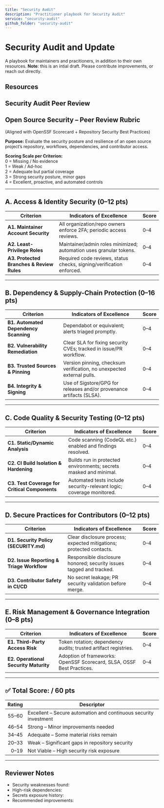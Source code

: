 ```yaml
---
title: "Security Audit"
description: "Practitioner playbook for Security Audit"
service: "security-audit"
github_folder: "security-audit"
---
```


# Security Audit and Update

A playbook for maintainers and pracitioners, in addition to their own resources.
**Note**: this is an intial draft. Please contribute improvements, or reach out directly.  

## Resources

## Security Audit Peer Review 

## Open Source Security – Peer Review Rubric  
(Aligned with OpenSSF Scorecard + Repository Security Best Practices)

**Purpose:** Evaluate the security posture and resilience of an open source project’s repository, workflows, dependencies, and contributor access.

**Scoring Scale per Criterion:**  
0 = Missing / No evidence  
1 = Weak / Ad-hoc  
2 = Adequate but partial coverage  
3 = Strong security posture, minor gaps  
4 = Excellent, proactive, and automated controls

---

## A. Access & Identity Security (0–12 pts)

| Criterion | Indicators of Excellence | Score |
|---------|--------------------------|------|
| **A1. Maintainer Account Security** | All organization/repo owners enforce 2FA; periodic access reviews. | 0–4 |
| **A2. Least-Privilege Roles** | Maintainer/admin roles minimized; automation uses granular tokens. | 0–4 |
| **A3. Protected Branches & Review Rules** | Required code reviews, status checks, signing/verification enforced. | 0–4 |

---

## B. Dependency & Supply-Chain Protection (0–16 pts)

| Criterion | Indicators of Excellence | Score |
|---------|--------------------------|------|
| **B1. Automated Dependency Scanning** | Dependabot or equivalent; alerts triaged promptly. | 0–4 |
| **B2. Vulnerability Remediation** | Clear SLA for fixing security CVEs; tracked in issue/PR workflow. | 0–4 |
| **B3. Trusted Sources & Pinning** | Version pinning, checksum verification, no unexpected external pulls. | 0–4 |
| **B4. Integrity & Signing** | Use of Sigstore/GPG for releases and/or provenance artifacts (SLSA). | 0–4 |

---

## C. Code Quality & Security Testing (0–12 pts)

| Criterion | Indicators of Excellence | Score |
|---------|--------------------------|------|
| **C1. Static/Dynamic Analysis** | Code scanning (CodeQL etc.) enabled and findings resolved. | 0–4 |
| **C2. CI Build Isolation & Hardening** | Builds run in protected environments; secrets masked and minimal. | 0–4 |
| **C3. Test Coverage for Critical Components** | Automated tests include security-relevant logic; coverage monitored. | 0–4 |

---

## D. Secure Practices for Contributors (0–12 pts)

| Criterion | Indicators of Excellence | Score |
|---------|--------------------------|------|
| **D1. Security Policy (SECURITY.md)** | Clear disclosure process; expected mitigations; protected contacts. | 0–4 |
| **D2. Issue Reporting & Triage Workflow** | Responsible disclosure honored; security issues tagged and tracked. | 0–4 |
| **D3. Contributor Safety in CI/CD** | No secret leakage; PR security validation before merge. | 0–4 |

---

## E. Risk Management & Governance Integration (0–8 pts)

| Criterion | Indicators of Excellence | Score |
|---------|--------------------------|------|
| **E1. Third-Party Access Risk** | Token rotation; dependency audits; trusted artifact registries. | 0–4 |
| **E2. Operational Security Maturity** | Adoption of frameworks: OpenSSF Scorecard, SLSA, OSSF Best Practices. | 0–4 |

---

## ✅ Total Score: **/ 60 pts**

| Rating | Descriptor |
|-------:|------------|
| 55–60 | Excellent – Secure automation and continuous security investment |
| 46–54 | Strong – Minor improvements needed |
| 34–45 | Adequate – Some material risks remain |
| 20–33 | Weak – Significant gaps in repository security |
| 0–19 | Not Viable – High security risk exposure |

---

## Reviewer Notes

- Security weaknesses found:  
- High-risk dependencies:  
- Secrets exposure history:  
- Recommended improvements:  
